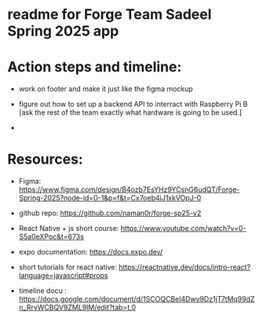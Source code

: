 # readme for Forge Team Sadeel Spring 2025 app

# Action steps and timeline:

- work on footer and make it just like the figma mockup

- figure out how to set up a backend API to interract with Raspberry Pi B [ask the rest of the team exactly what hardware is going to be used.]

-

# Resources:

- Figma: https://www.figma.com/design/B4ozb7EsYHz9YCsnG6udQT/Forge-Spring-2025?node-id=0-1&p=f&t=Cx7oeb4iJ1xkVOpJ-0

- github repo: https://github.com/naman0r/forge-sp25-v2

- React Native + js short course: https://www.youtube.com/watch?v=0-S5a0eXPoc&t=673s

- expo documentation: https://docs.expo.dev/

- short tutorials for react native: https://reactnative.dev/docs/intro-react?language=javascript#props

- timeline docu : https://docs.google.com/document/d/1SCOQCBel4Dwv9Dz1jT7tMq99dZn_RrvWCBQV9ZML9lM/edit?tab=t.0
